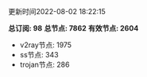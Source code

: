 更新时间2022-08-02 18:22:15

**总订阅: 98**
**总节点: 7862**
**有效节点: 2604**
- v2ray节点: 1975
- ss节点: 343
- trojan节点: 286
